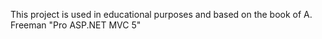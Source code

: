 This project is used in educational purposes and based on the book of A. Freeman "Pro ASP.NET MVC 5"